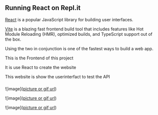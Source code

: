 ## Running React on Repl.it

[React](https://reactjs.org/) is a popular JavaScript library for building user interfaces.

[Vite](https://vitejs.dev/) is a blazing fast frontend build tool that includes features like Hot Module Reloading (HMR), optimized builds, and TypeScript support out of the box.

Using the two in conjunction is one of the fastest ways to build a web app.



This is the Frontend of this project

It is use React to create the website

This website is show the userinterfact to test the API

### 
![image]([picture or gif url](https://github.com/pangunit99/CatAssignmentFrontend/blob/main/public/10.PNG))

![image]([picture or gif url](https://github.com/pangunit99/CatAssignmentFrontend/blob/main/public/11.PNG))

![image]([picture or gif url](https://github.com/pangunit99/CatAssignmentFrontend/blob/main/public/12.PNG))
